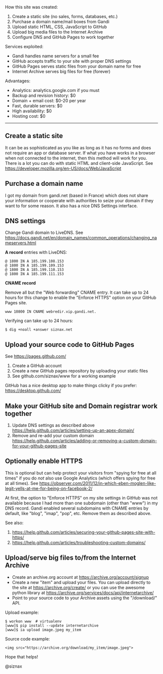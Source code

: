How this site was created:

 1. Create a static site (no sales, forms, databases, etc.)
 1. Purchase a domain name/mail boxes from Gandi
 1. Upload static HTML, CSS, JavaScript to GitHub
 1. Upload big media files to the Internet Archive
 1. Configure DNS and GitHub Pages to work together

Services exploited:

 * Gandi handles name servers for a small fee
 * GitHub accepts traffic to your site with proper DNS settings
 * GitHub Pages serves static files from your domain name for free
 * Internet Archive serves big files for free (forever)

Advantages:

 * Analytics: analytics.google.com if you must
 * Backup and revision history: $0
 * Domain + email cost: $0-20 per year
 * Fast, durable servers: $0
 * High availability: $0
 * Hosting cost: $0


----


Create a static site
--------------------

It can be as sophisticated as you like as long as it has no forms and
does not require an app or database server. If what you have works in
a browser when not connected to the internet, then this method will
work for you. There is a lot you can do with static HTML and
client-side JavaScript. See
https://developer.mozilla.org/en-US/docs/Web/JavaScript


Purchase a domain name
----------------------

I got my domain from gandi.net (based in France) which does not share
your information or cooperate with authorities to seize your
domain if they want to for some reason. It also has a nice DNS
Settings interface.


DNS settings
------------

Change Gandi domain to LiveDNS. See
https://docs.gandi.net/en/domain_names/common_operations/changing_nameservers.html

**A record** entries with LiveDNS:

```
@ 1800 IN A 185.199.108.153 
@ 1800 IN A 185.199.109.153 
@ 1800 IN A 185.199.110.153 
@ 1800 IN A 185.199.111.153
```

**CNAME record**

Remove all but the "Web forwarding" CNAME entry. It can take up to 24
hours for this change to enable the "Enforce HTTPS" option on your
GitHub Pages site.

```
www 10800 IN CNAME webredir.vip.gandi.net.
```

Verifying can take up to 24 hours:

```
$ dig +noall +answer siznax.net
```


Upload your source code to GitHub Pages
---------------------------------------

See https://pages.github.com/

1. Create a GitHub account
1. Create a new GitHub pages repository by uploading your static files
1. See github.com/siznax/www for a working example

GitHub has a nice desktop app to make things clicky if you prefer:
https://desktop.github.com/


Make your GitHub site and Domain registrar work together
--------------------------------------------------------

1. Update DNS settings as described above
   https://help.github.com/articles/setting-up-an-apex-domain/
1. Remove and re-add your custom domain
   https://help.github.com/articles/adding-or-removing-a-custom-domain-for-your-github-pages-site


Optionally enable HTTPS
-----------------------

This is optional but can help protect your visitors from "spying for
free at all times" if you do _not_ also use Google Analytics (which
offers spying for free at all times). See
https://observer.com/2011/12/in-which-eben-moglen-like-legit-yells-at-me-for-being-on-facebook-2/

At first, the option to "Enforce HTTPS" on my site settings in GitHub
was not available because I had more than one subdomain (other than
"www") in my DNS record. Gandi enabled several subdomains with CNAME
entries by default, like "blog", "imap", "pop", etc. Remove them as
described above.

See also:

1. https://help.github.com/articles/securing-your-github-pages-site-with-https/
1. https://help.github.com/articles/troubleshooting-custom-domains/


Upload/serve big files to/from the Internet Archive
---------------------------------------------------

* Create an archive.org account at https://archive.org/account/signup
* Create a new "item" and upload your files. You can upload directly
  to the site at https://archive.org/create/ or you can use the
  awesome python library at 
  https://archive.org/services/docs/api/internetarchive/
* Point to your source code to your Archive assets using the
  "/download/" API.

Upload example:

```
$ workon www  # virtualenv
[www]$ pip install --update internetarchive
[www]$ ia upload image.jpeg my_item
```

Source code example:

```
<img src="https://archive.org/download/my_item/image.jpeg">
```

Hope that helps!


@siznax

